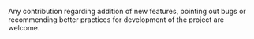 Any contribution regarding addition of new features, pointing out bugs or recommending better practices for development of the project are welcome.
